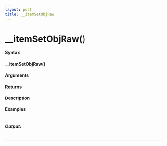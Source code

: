 ```yaml
---
layout: post
title: __itemSetObjRaw
---
```


# __itemSetObjRaw()


#### Syntax

#### __itemSetObjRaw()

#### Arguments

#### Returns

#### Description

#### Examples

```

```

##### Output:

```

```

---